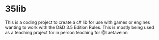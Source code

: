# 35lib
This is a coding project to create a c# lib for use with games or engines wanting to work with the D&amp;D 3.5 Edition Rules. This is mostly being used as a teaching project for in person teaching for @Laetaveinn
